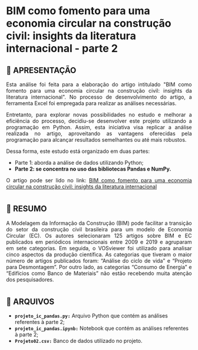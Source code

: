 # BIM como fomento para uma economia circular na construção civil: insights da literatura internacional - parte 2

## 🔎 APRESENTAÇÃO 

<div align="justify">
<p>Esta análise foi feita para a elaboração do artigo intitulado "BIM como fomento para uma economia circular na construção civil: insights da literatura internacional". No processo de desenvolvimento do artigo, a ferramenta Excel foi empregada para realizar as análises necessárias.

<p>Entretanto, para explorar novas possibilidades no estudo e melhorar a eficiência do processo, decidiu-se desenvolver este projeto utilizando a programação em Python. Assim, esta iniciativa visa replicar a análise realizada no artigo, aproveitando as vantagens oferecidas pela programação para alcançar resultados semelhantes ou até mais robustos.

Dessa forma, este estudo está organizado em duas partes: 
* Parte 1:  aborda a análise de dados utilizando Python;
* **Parte 2: se concentra no uso das bibliotecas Pandas e NumPy.**

<p>O artigo pode ser lido no link: <a href="https://eventos.antac.org.br/index.php/sbtic/article/view/595">BIM como fomento para uma economia circular na construção civil: insights da literatura internacional</a></p>

</div>

#
## 📄 RESUMO 

<div align="justify">
A Modelagem da Informação da Construção (BIM) pode facilitar a transição do setor da construção civil brasileira para um modelo de Economia Circular (EC). Os autores selecionaram 125 artigos sobre BIM e EC publicados em periódicos internacionais entre 2009 e 2019 e agruparam em sete categorias. Em seguida, o VOSviewer foi utilizado para analisar cinco aspectos da produção científica. As categorias que tiveram o maior número de artigos publicados foram: “Análise do ciclo de vida” e “Projeto para Desmontagem”. Por outro lado, as categorias “Consumo de Energia” e “Edifícios como Banco de Materiais” não estão recebendo muita atenção dos pesquisadores.
</div>

#
## 📁 ARQUIVOS
* **`projeto_ic_pandas.py:`** Arquivo Python que contém as análises referentes à parte 2;
* **`projeto_ic_pandas.ipynb:`** Notebook que contém as análises referentes à parte 2;
* **`Projeto02.csv:`** Banco de dados utilizado no projeto.
